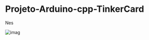 # Projeto-Arduino-cpp-TinkerCard

  Nes

![imag](https://github.com/user-attachments/assets/a318b6ee-bb10-40b8-add4-95fb8471fec1)
